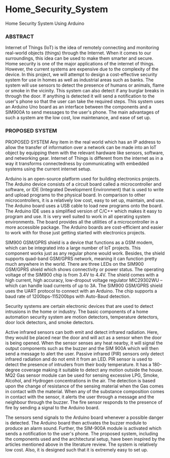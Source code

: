 # Home_Security_System
Home Security System Using Arduino 

### ABSTRACT

Internet of Things (IoT) is the idea of remotely connecting and monitoring real-world objects (things) through the Internet. When it comes to our surroundings, this idea can be used to make them smarter and secure.
Home security is one of the major applications of the internet of things. However, the current systems are expensive due to the complexity of the device. In this project, we will attempt to design a cost-effective security system for use in homes as well as industrial areas such as banks. 
The system will use sensors to detect the presence of humans or animals, flame or smoke in the vicinity. This system can also detect if any burglar breaks in through the door. If anything is detected it will send a notification to the user's phone so that the user can take the required steps. This system uses an Arduino Uno board as an interface between the components and a SIM900A to send messages to the user's phone. The main advantages of such a system are the low cost, low maintenance, and ease of set up.

### PROPOSED SYSTEM

PROPOSED SYSTEM 
Any item in the real world which has an IP address to allow the transfer of information over a network can be made into an IoT object by equipping them with the relevant hardware like sensors, software, and networking gear. Internet of Things is different from the internet as in a way it transforms connectedness by communicating with embedded systems using the current internet setup.

Arduino is an open-source platform used for building electronics projects. The Arduino device consists of a circuit board called a microcontroller and software, or IDE (Integrated Development Environment) that is used to write and upload programs to the physical board. In comparison to other microcontrollers, it is a relatively low cost, easy to set up, maintain, and use. The Arduino board uses a USB cable to load new programs onto the board. The Arduino IDE uses a simplified version of C/C++ which makes it easy to program and use. It is very well suited to work in all operating system environments. The board provides all the utilities of a microcontroller in a more accessible package. The Arduino boards are cost-efficient and easier to work with for those just getting started with electronics projects. 

SIM900 GSM/GPRS shield is a device that functions as a GSM modem, which can be integrated into a large number of IoT projects. This component works just as any regular phone would work. Besides, the shield supports quad-band GSM/GPRS network, meaning it can function pretty much anywhere in the world. There are three LEDs on the SIM900 GSM/GPRS shield which shows connectivity or power status. The operating voltage of the SIM900 chip is from 3.4V to 4.4V. The shield comes with a high current, high accuracy, low-dropout voltage regulator MIC29302WU – which can handle load currents of up to 3A. The SIM900 GSM/GPRS shield uses the UART protocol to connect with an Arduino. The chip supports a baud rate of 1200bps-115200bps with Auto-Baud detection.

Security systems are certain electronic devices that are used to detect intrusions in the home or industry. The basic components of a home automation security system are motion detectors, temperature detectors, door lock detectors, and smoke detectors.

Active infrared sensors can both emit and detect infrared radiation. Here, they would be placed near the door and will act as a sensor when the door is being opened. When the sensor senses any heat nearby, it will signal the output components such as the buzzer and the SIM 900A which will then send a message to alert the user. Passive infrared (PIR) sensors only detect infrared radiation and do not emit it from an LED. PIR sensor is used to detect the presence of intruders from their body temperature. It has a 180-degree coverage making it suitable to detect any motion outside the house. MQ2 Gas sensor module can be used for sensing excessive LPG, Smoke, Alcohol, and Hydrogen concentrations in the air. The detection is based upon the change of resistance of the sensing material when the Gas comes in contact with the material. When any of the substance composition comes in contact with the sensor, it alerts the user through a message and the neighbour through the buzzer. The fire sensor responds to the presence of fire by sending a signal to the Arduino board.

The sensors send signals to the Arduino board whenever a possible danger is detected. The Arduino board then activates the buzzer module to produce an alarm sound. Further, the SIM-900A module is activated which sends a notification to the user's phone. The proposed system, including the components used and the architectural setup, have been inspired by the articles mentioned above in the literature review. The system is relatively low cost. Also, it is designed such that it is extremely easy to set up. 

